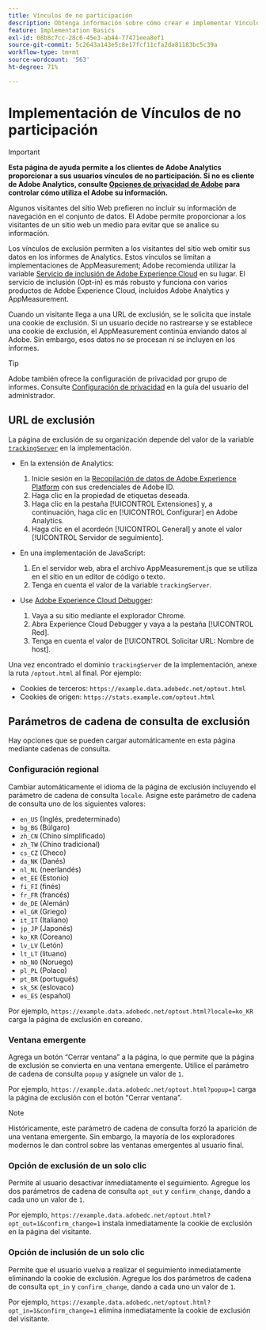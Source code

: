```yaml
---
title: Vínculos de no participación
description: Obtenga información sobre cómo crear e implementar Vínculos de no participación para los visitantes del sitio.
feature: Implementation Basics
exl-id: 08b8c7cc-28c6-45e3-ab44-77471eea8ef1
source-git-commit: 5c2643a143e5c8e17fcf11cfa2da81183bc5c39a
workflow-type: tm+mt
source-wordcount: '563'
ht-degree: 71%

---
```


# Implementación de Vínculos de no participación

>[!IMPORTANT]
>
> **Esta página de ayuda permite a los clientes de Adobe Analytics proporcionar a sus usuarios vínculos de no participación. Si no es cliente de Adobe Analytics, consulte [Opciones de privacidad de Adobe](https://www.adobe.com/es/privacy/opt-out.html) para controlar cómo utiliza el Adobe su información.**

Algunos visitantes del sitio Web prefieren no incluir su información de navegación en el conjunto de datos. El Adobe permite proporcionar a los visitantes de un sitio web un medio para evitar que se analice su información.

Los vínculos de exclusión permiten a los visitantes del sitio web omitir sus datos en los informes de Analytics. Estos vínculos se limitan a implementaciones de AppMeasurement; Adobe recomienda utilizar la variable [Servicio de inclusión de Adobe Experience Cloud](https://experienceleague.adobe.com/docs/id-service/using/implementation/opt-in-service/optin-overview.html?lang=es) en su lugar. El servicio de inclusión (Opt-in) es más robusto y funciona con varios productos de Adobe Experience Cloud, incluidos Adobe Analytics y AppMeasurement.

Cuando un visitante llega a una URL de exclusión, se le solicita que instale una cookie de exclusión. Si un usuario decide no rastrearse y se establece una cookie de exclusión, el AppMeasurement continúa enviando datos al Adobe. Sin embargo, esos datos no se procesan ni se incluyen en los informes.

>[!TIP]
>
>Adobe también ofrece la configuración de privacidad por grupo de informes. Consulte [Configuración de privacidad](/help/admin/admin/c-manage-report-suites/c-edit-report-suites/general/privacy-settings.md) en la guía del usuario del administrador.

## URL de exclusión

La página de exclusión de su organización depende del valor de la variable [`trackingServer`](../vars/config-vars/trackingserver.md) en la implementación.

* En la extensión de Analytics:
   1. Inicie sesión en la [Recopilación de datos de Adobe Experience Platform](https://experience.adobe.com/data-collection) con sus credenciales de Adobe ID.
   1. Haga clic en la propiedad de etiquetas deseada.
   1. Haga clic en la pestaña [!UICONTROL Extensiones] y, a continuación, haga clic en [!UICONTROL Configurar] en Adobe Analytics.
   1. Haga clic en el acordeón [!UICONTROL General] y anote el valor [!UICONTROL Servidor de seguimiento].

* En una implementación de JavaScript:
   1. En el servidor web, abra el archivo AppMeasurement.js que se utiliza en el sitio en un editor de código o texto.
   1. Tenga en cuenta el valor de la variable `trackingServer`.

* Use [Adobe Experience Cloud Debugger](https://experienceleague.adobe.com/docs/experience-platform/debugger/home.html):
   1. Vaya a su sitio mediante el explorador Chrome.
   1. Abra Experience Cloud Debugger y vaya a la pestaña [!UICONTROL Red].
   1. Tenga en cuenta el valor de [!UICONTROL Solicitar URL: Nombre de host].

Una vez encontrado el dominio `trackingServer` de la implementación, anexe la ruta `/optout.html` al final. Por ejemplo:

* Cookies de terceros: `https://example.data.adobedc.net/optout.html`
* Cookies de origen: `https://stats.example.com/optout.html`

## Parámetros de cadena de consulta de exclusión

Hay opciones que se pueden cargar automáticamente en esta página mediante cadenas de consulta.

### Configuración regional

Cambiar automáticamente el idioma de la página de exclusión incluyendo el parámetro de cadena de consulta `locale`. Asigne este parámetro de cadena de consulta uno de los siguientes valores:

* `en_US` (Inglés, predeterminado)
* `bg_BG` (Búlgaro)
* `zh_CN` (Chino simplificado)
* `zh_TW` (Chino tradicional)
* `cs_CZ` (Checo)
* `da_NK` (Danés)
* `nl_NL` (neerlandés)
* `et_EE` (Estonio)
* `fi_FI` (finés)
* `fr_FR` (francés)
* `de_DE` (Alemán)
* `el_GR` (Griego)
* `it_IT` (Italiano)
* `jp_JP` (Japonés)
* `ko_KR` (Coreano)
* `lv_LV` (Letón)
* `lt_LT` (lituano)
* `nb_NO` (Noruego)
* `pl_PL` (Polaco)
* `pt_BR` (portugués)
* `sk_SK` (eslovaco)
* `es_ES` (español)

Por ejemplo, `https://example.data.adobedc.net/optout.html?locale=ko_KR` carga la página de exclusión en coreano.

### Ventana emergente

Agrega un botón “Cerrar ventana” a la página, lo que permite que la página de exclusión se convierta en una ventana emergente. Utilice el parámetro de cadena de consulta `popup` y asígnele un valor de `1`.

Por ejemplo, `https://example.data.adobedc.net/optout.html?popup=1` carga la página de exclusión con el botón “Cerrar ventana”.

>[!NOTE]
>
>Históricamente, este parámetro de cadena de consulta forzó la aparición de una ventana emergente. Sin embargo, la mayoría de los exploradores modernos le dan control sobre las ventanas emergentes al usuario final.

### Opción de exclusión de un solo clic

Permite al usuario desactivar inmediatamente el seguimiento. Agregue los dos parámetros de cadena de consulta `opt_out` y `confirm_change`, dando a cada uno un valor de `1`.

Por ejemplo, `https://example.data.adobedc.net/optout.html?opt_out=1&confirm_change=1` instala inmediatamente la cookie de exclusión en la página del visitante.

### Opción de inclusión de un solo clic

Permite que el usuario vuelva a realizar el seguimiento inmediatamente eliminando la cookie de exclusión. Agregue los dos parámetros de cadena de consulta `opt_in` y `confirm_change`, dando a cada uno un valor de `1`.

Por ejemplo, `https://example.data.adobedc.net/optout.html?opt_in=1&confirm_change=1` elimina inmediatamente la cookie de exclusión del visitante.
